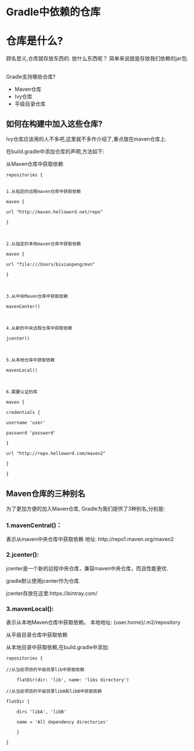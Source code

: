 # Gradle中依赖的仓库

# 仓库是什么?

顾名思义,仓库就存放东西的. 放什么东西呢？ 简单来说就是存放我们依赖的jar包.

## 

Gradle支持哪些仓库?

* Maven仓库
* Ivy仓库
* 平级目录仓库

## 如何在构建中加入这些仓库?

Ivy仓库应该用的人不多吧,这里就不多作介绍了,重点放在maven仓库上.

在build.gradle中添加仓库的声明,方法如下:

从Maven仓库中获取依赖

```
repositories {


1.从指定的远程maven仓库中获取依赖

maven {

url "http://maven.helloword.net/repo"

}



2.从指定的本地maven仓库中获取依赖

maven {

url "file:///Users/bixiaopeng/mvn"

}



3.从中央Maven仓库中获取依赖

mavenCenter()



4.从新的中央远程仓库中获取依赖

jcenter()



5.从本地仓库中获取依赖

mavenLocal()



6.需要认证的库

maven {

credentials {

username 'user'

password 'password'

}

url "http://repo.helloword.com/maven2"

}

}

```
## Maven仓库的三种别名

为了更加方便的加入Maven仓库, Gradle为我们提供了3种别名,分别是:

### 1.mavenCentral\(\)：

表示从maven中央仓库中获取依赖 地址: http:\/\/repo1.maven.org\/maven2

### 2.jcenter\(\):

jcenter是一个新的远程中央仓库，兼容maven中央仓库，而且性能更优.

gradle默认使用jcenter作为仓库.

jcenter存放在这里:https:\/\/bintray.com\/

### 3.mavenLocal\(\):

表示从本地Maven仓库中获取依赖。 本地地址: {user.home}\/.m2\/repository

从平级目录仓库中获取依赖

从本地目录中获取依赖,在build.gradle中添加:

```
repositories {

//从当前项目的平级目录lib中获取依赖

    flatDir(dir: 'lib', name: 'libs directory')

//从当前项目的平级目录libA和libB中获取依赖

flatDir {

    dirs 'libA', 'libB'

    name = 'All dependency directories'

    }

}

```

